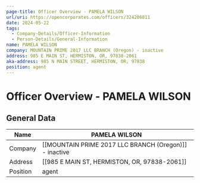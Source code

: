 ```yaml
---
page-title: Officer Overview - PAMELA WILSON
url/uri: https://opencorporates.com/officers/324206811
date: 2024-05-22
tags:
  - Company-Details/Officer-Information
  - Person-Details/General-Information
name: PAMELA WILSON
company: MOUNTAIN PRIME 2017 LLC BRANCH (Oregon) - inactive
address: 985 E MAIN ST, HERMISTON, OR, 97838-2061
aka-address: 985 N MAIN STREET, HERMISTON, OR, 97838
position: agent
---
```


# Officer Overview - PAMELA WILSON

## General Data

| Name            | PAMELA WILSON     |
|-----------------|-------------------|
| Company         | [[MOUNTAIN PRIME 2017 LLC BRANCH (Oregon)]] - inactive |
| Address         | [[985 E MAIN ST, HERMISTON, OR, 97838-2061]] |
| Position        | agent             |